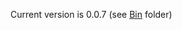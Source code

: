Current version is 0.0.7 (see [Bin](https://github.com/rtek1000/Datalogger_2039/blob/main/Software/Datalogger_2039%20-%20SharpDevelop/Bin/Datalogger_2039_File_Converter_0.0.7.zip) folder)
